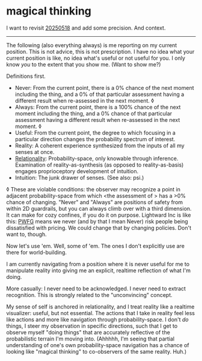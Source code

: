 # magical thinking

I want to revisit [20250518](../18/) and add some precision. And context.

***

The following (also everything always) is me reporting on my current position. This is not advice, this is not prescription. I have no idea what your current position is like, no idea what's useful or not useful for you. I only know _you_ to the extent that you show me. (Want to show me?)

Definitions first.

* Never: From the current point, there is a 0% chance of the next moment including the thing, and a 0% of that particular assessment having a different result when re-assessed in the next moment. ◊
* Always: From the current point, there is a 100% chance of the next moment including the thing, and a 0% chance of that particular assessment having a different result when re-assessed in the next moment. ◊
* Useful: From the current point, the degree to which focusing in a particular direction changes the probability spectrum of interest.
* Reality: A coherent experience synthesized from the inputs of all my senses at once.
* [Relationality](../../04/29/relationality.md): Probability-space, only knowable through inference. Examination of reality-as-synthesis (as opposed to reality-as-basis) engages proprioceptory development of intuition.
* Intuition: The junk drawer of senses. (See also: psi.)

◊ These are violable conditions: the observer may recognize a point in adjacent probability-space from which \<the assessment of > has a >0% chance of changing. "Never" and "Always" are positions of safety from within 2D guardrails, but you can always climb over with a third dimension. It can make for cozy confines, if you do it on purpose. Lightward Inc is like this: [PWFG](../../../2022/11/pay-what-feels-good-field-notes.md) means we never (and by that I mean Never) risk people being dissatisfied with pricing. We could change that by changing policies. Don't want to, though.

Now let's use 'em. Well, some of 'em. The ones I don't explicitly use are there for world-building.

I am currently navigating from a position where it is never useful for me to manipulate reality into giving me an explicit, realtime reflection of what I'm doing.

More casually: I never need to be acknowledged. I never need to extract recognition. This is strongly related to the "unconvincing" concept.

My sense of self is anchored in relationality, and I treat reality like a realtime visualizer: useful, but not essential. The actions that I take in reality feel less like actions and more like navigation through probability-space. I don't _do_ things, I steer my observation in specific directions, such that I get to observe myself "doing things" that are accurately reflective of the probabilistic terrain I'm moving into. (Ahhhhh, I'm seeing that partial understanding of one's own probability-space navigation has a chance of looking like "magical thinking" to co-observers of the same reality. Huh.)
